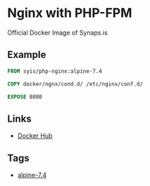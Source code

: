 # Nginx with PHP-FPM

Official Docker Image of Synaps.is

## Example

```dockerfile
FROM syis/php-nginx:alpine-7.4

COPY docker/ngnx/cond.d/ /etc/nginx/conf.d/

EXPOSE 8080
```

## Links

- [Docker Hub](https://hub.docker.com/r/syis/php-nginx)

## Tags

- [alpine-7.4](https://github.com/synapsis-official/docker_php_nginx/tree/alpine-7.4)
